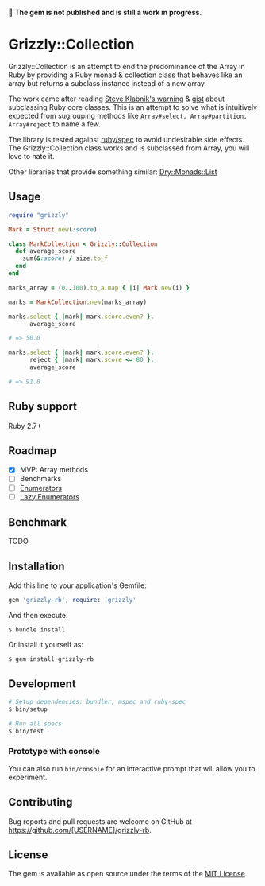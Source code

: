 :construction: **The gem is not published and is still a work in progress.**

# Grizzly::Collection

Grizzly::Collection is an attempt to end the predominance of the Array in Ruby by providing a Ruby monad & collection class that behaves like an array but returns a subclass instance instead of a new array.

The work came after reading [Steve Klabnik's warning](https://steveklabnik.com/writing/beware-subclassing-ruby-core-classes) & [gist](https://gist.github.com/steveklabnik/6071687) about subclassing Ruby core classes. This is an attempt to solve what is intuitively expected from sugrouping methods like `Array#select, Array#partition, Array#reject` to name a few.

The library is tested against [ruby/spec](https://github.com/ruby/spec) to avoid undesirable side effects. The Grizzly::Collection class works and is subclassed from Array, you will love to hate it. 

Other libraries that provide something similar: [Dry::Monads::List](https://dry-rb.org/gems/dry-monads/1.3/list/)

## Usage

```ruby
require "grizzly"

Mark = Struct.new(:score)

class MarkCollection < Grizzly::Collection
  def average_score
    sum(&:score) / size.to_f
  end
end

marks_array = (0..100).to_a.map { |i| Mark.new(i) }

marks = MarkCollection.new(marks_array)

marks.select { |mark| mark.score.even? }.
      average_score

# => 50.0

marks.select { |mark| mark.score.even? }.
      reject { |mark| mark.score <= 80 }.
      average_score

# => 91.0
```

## Ruby support

Ruby 2.7+

## Roadmap

- [X] MVP: Array methods
- [ ] Benchmarks
- [ ] [Enumerators](https://github.com/AlexB52/grizzly-rb/issues/1)
- [ ] [Lazy Enumerators](https://github.com/AlexB52/grizzly-rb/issues/2)

## Benchmark

TODO

## Installation

Add this line to your application's Gemfile:

```ruby
gem 'grizzly-rb', require: 'grizzly'
```

And then execute:

    $ bundle install

Or install it yourself as:

    $ gem install grizzly-rb

## Development

```bash
# Setup dependencies: bundler, mspec and ruby-spec
$ bin/setup

# Run all specs
$ bin/test
```

### Prototype with console

You can also run `bin/console` for an interactive prompt that will allow you to experiment.

## Contributing

Bug reports and pull requests are welcome on GitHub at https://github.com/[USERNAME]/grizzly-rb.

## License

The gem is available as open source under the terms of the [MIT License](https://opensource.org/licenses/MIT).
